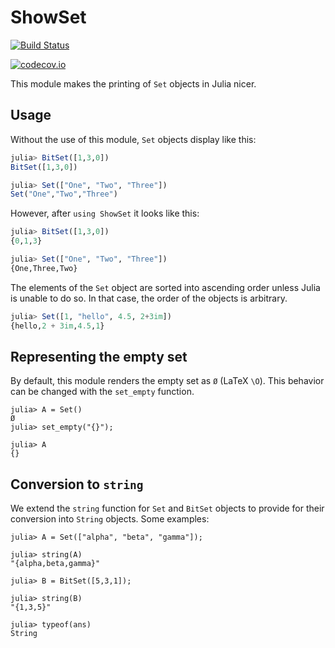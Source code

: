 # ShowSet

[![Build Status](https://travis-ci.org/scheinerman/ShowSet.jl.svg?branch=master)](https://travis-ci.org/scheinerman/ShowSet.jl)


[![codecov.io](http://codecov.io/github/scheinerman/ShowSet.jl/coverage.svg?branch=master)](http://codecov.io/github/scheinerman/ShowSet.jl?branch=master)

This module makes the printing of `Set` objects in Julia
nicer.

## Usage

Without the use of this module, `Set` objects display like this:

```julia
julia> BitSet([1,3,0])
BitSet([1,3,0])

julia> Set(["One", "Two", "Three"])
Set("One","Two","Three")
```

However, after `using ShowSet` it looks like this:
```julia
julia> BitSet([1,3,0])
{0,1,3}

julia> Set(["One", "Two", "Three"])
{One,Three,Two}
```

The elements of the `Set` object are sorted into ascending order
unless Julia is unable to do so. In that case, the order of the
objects is arbitrary.

```julia
julia> Set([1, "hello", 4.5, 2+3im])
{hello,2 + 3im,4.5,1}
```

## Representing the empty set

By default, this module renders the empty set as `Ø` (LaTeX `\O`).
This behavior can be changed with the `set_empty` function.
```
julia> A = Set()
Ø
julia> set_empty("{}");

julia> A
{}
```


## Conversion to `string`


We extend the `string` function for `Set` and `BitSet` objects to
provide for their conversion into `String` objects. Some examples:

```
julia> A = Set(["alpha", "beta", "gamma"]);

julia> string(A)
"{alpha,beta,gamma}"

julia> B = BitSet([5,3,1]);

julia> string(B)
"{1,3,5}"

julia> typeof(ans)
String
```
